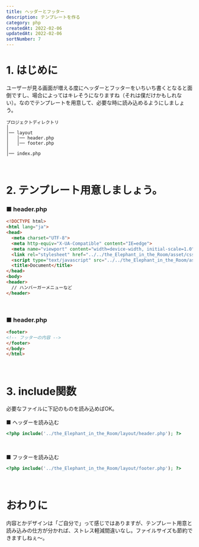 ```yaml
---
title: ヘッダーとフッター
description: テンプレートを作る
category: php
createdAt: 2022-02-06
updatedAt: 2022-02-06
sortNumber: 7
---
```


# 1. はじめに
ユーザーが見る画面が増える度にヘッダーとフッターをいちいち書くとなると面倒ですし、場合によってはキレそうになりますね（それは僕だけかもしれない）。なのでテンプレートを用意して、必要な時に読み込めるようにしましょう。

```
プロジェクトディレクトリ
│
│── layout
│   │── header.php
│   │── footer.php
│
│── index.php
```

<br>


# 2. テンプレート用意しましょう。
### ■ header.php
```html
<!DOCTYPE html>
<html lang="ja">
<head>
  <meta charset="UTF-8">
  <meta http-equiv="X-UA-Compatible" content="IE=edge">
  <meta name="viewport" content="width=device-width, initial-scale=1.0">
  <link rel="stylesheet" href="../../the_Elephant_in_the_Room/asset/css/style.css">
  <script type="text/javascript" src="../../the_Elephant_in_the_Room/asset/js/script.js" defer></script>
  <title>Document</title>
</head>
<body>
<header>
  // ハンバーガーメニューなど
</header>
```

<br>

### ■ header.php
```html
<footer>
<!-- フッターの内容 -->
</footer>
</body>
</html>
```

<br>

# 3. include関数
必要なファイルに下記のものを読み込めばOK。
<br><br>
■ ヘッダーを読み込む
```php
<?php include('../the_Elephant_in_the_Room/layout/header.php'); ?>
```
<br>

■ フッターを読み込む
```php
<?php include('../the_Elephant_in_the_Room/layout/footer.php'); ?>
```
<br>

# おわりに
内容とかデザインは「ご自分で」って感じではありますが、テンプレート用意と読み込みの仕方が分かれば、ストレス軽減間違いなし。ファイルサイズも節約できますしねぇ～。
